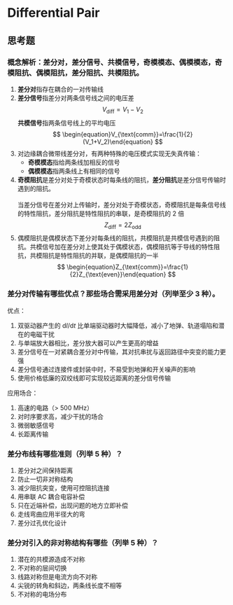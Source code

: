 # Differential Pair

## 思考题

### 概念解析：差分对，差分信号、共模信号，奇模模态、偶模模态，奇模阻抗、偶模阻抗，差分阻抗、共模阻抗。

1. **差分对**指存在耦合的一对传输线
1. **差分信号**指差分对两条信号线之间的电压差
   $$
   \begin{equation}V_{\text{diff}}=V_1-V_2\end{equation}
   $$
   **共模信号**指两条信号线上的平均电压
   $$
   \begin{equation}V_{\text{comm}}=\frac{1}{2}(V_1+V_2)\end{equation}
   $$
1. 对边缘耦合微带线差分对，有两种特殊的电压模式实现无失真传输：
   - **奇模模态**指给两条线加相反的信号
   - **偶模模态**指两条线上有相同的信号
1. **奇模阻抗**是差分对处于奇模状态时每条线的阻抗，**差分阻抗**是差分信号传输时遇到的阻抗。<br></br>
   当差分信号在差分对上传输时，差分对处于奇模状态，奇模阻抗是每条信号线的特性阻抗，差分阻抗是特性阻抗的串联，是奇模阻抗的 2 倍
   $$
   \begin{equation}Z_{\text{diff}}=2Z_{\text{odd}}\end{equation}
   $$
1. 偶模阻抗是偶模状态下差分对每条线的阻抗，共模阻抗是共模信号遇到的阻抗。共模信号加在差分对上使其处于偶模状态，偶模阻抗等于导线的特性阻抗，共模阻抗是特性阻抗的并联，是偶模阻抗的一半
   $$
   \begin{equation}Z_{\text{comm}}=\frac{1}{2}Z_{\text{even}}\end{equation}
   $$

### 差分对传输有哪些优点？那些场合需采用差分对（列举至少 3 种）。

优点：

1. 双驱动器产生的 $\mathrm{d}I/\mathrm{d}t$ 比单端驱动器时大幅降低，减小了地弹、轨道塌陷和潜在的电磁干扰
1. 与单端放大器相比，差分放大器可以产生更高的增益
1. 差分信号在一对紧耦合差分对中传输，其对抗串扰与返回路径中突变的能力更强
1. 差分信号通过连接件或封装中时，不易受到地弹和开关噪声的影响
1. 使用价格低廉的双绞线即可实现较远距离的差分信号传输

应用场合：

1. 高速的电路（> 500 MHz）
1. 对时序要求高，减少干扰的场合
1. 微弱敏感信号
1. 长距离传输

### 差分布线有哪些准则（列举 5 种）？

1. 差分对之间保持距离
1. 防止一切非对称结构
1. 减少阻抗突变，使用可控阻抗连接
1. 用串联 AC 耦合电容补偿
1. 只在近端补偿，出现问题的地方立即补偿
1. 走线弯曲应用半径大的弯
1. 差分过孔优化设计

### 差分对引入的非对称结构有哪些（列举 5 种）？

1. 潜在的共模源造成不对称
1. 不对称的层间切换
1. 线路对称但是电流方向不对称
1. 尖锐的转角和斜边，两条线长度不相等
1. 不对称的电场分布
